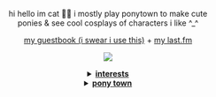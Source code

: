 <html>
  <body>
  <!-- idk if i have to do this but okay -->
  <p align="center">

  </p>

  <p align="center">
    hi hello im cat 🙋‍♀️ i mostly play ponytown to make cute
    <br>ponies & see cool cosplays of characters i like ^_^

  <p align="center">
  <a href="https://falsettos.atabook.org/">my guestbook (i swear i use this)</a> + <a href="https://www.last.fm/user/flowerofthesoul">my last.fm</a>

  <p align="center">
  <a href="https://www.tumblr.com/bylerworld/786699026716409856/i-asked-grok-i-asked-chatgpt-well-mike-wheeler?source=share"><img src="https://file.garden/ZFwqlyhvAk-Bo3Zk/andagain.png"></a>
  </p>

  <details align="center">
  <summary><u><b>interests</b></u></summary>
    <p align="center">
      <br>
      unfortunately my main interest right now is stranger things. . 😓
      <br>im a huge byler truther && el fan !! el hopper you are 3 apples tall
      <br><br>
      i also really like tloz!! ive played sksw, botw, lahd, ph + read the
      <br>tp manga :D i plan on playing all of the games one day 😄
      <br><br>
      other things i like are musicals ( my favs are tbom, falsettos, & cabaret )
      <br>& poofesure's tomodachi life series!!! feel free to say hi if you like
      <br>any of theseeee,, id love to chat !! 
      <br><br>
      <img src="https://file.garden/ZFwqlyhvAk-Bo3Zk/true.png">
    </p>
</details>

<details align="center">
  <summary><u><b>pony town</b></u></summary>
    <p align="center">
      <br>
      okay hold on im too lazy to update this one rn. . ill actually update the pt part of my profile tomorrow lawlz
      <br><br>
      im off-tab 99% of the time, pleasepleaseplease send me a whisper
      <br>if you wanna chat with me though since it helps me see your
      <br>message & ill probably eventually respond if you use a whisp :3
      <br><br>
      send me a friend request if we're in the same fandom !! if youre
      <br>using a pony from a media i like ill most likely accept
      <br>your friend req lawl ^_<
      <br><br>
      ALSO I CANT ROLEPLAY SERIOUSLY FOR MY LIFE IM SORRY
      <br>im just a gal who was trained in unserious roleplay HAJHDAJHA
      <br>most i can do are a few jokes and lapras world domination im sorry </333
      <br><br>
      <br>
      <img src="https://i.pinimg.com/originals/ed/3e/0c/ed3e0cb2fd67e6f89cd56d6c23aa86e9.gif" width=340 height=200>
    </p>
</details>












  </body>
</html>
